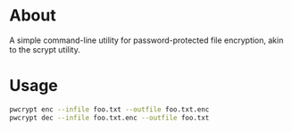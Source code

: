 # About

A simple command-line utility for password-protected
file encryption, akin to the scrypt utility.

# Usage

```sh
pwcrypt enc --infile foo.txt --outfile foo.txt.enc
pwcrypt dec --infile foo.txt.enc --outfile foo.txt
```
